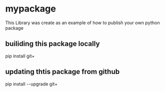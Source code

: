 # mypackage

This Library was create as an example of how to publish your own python package

## builiding this package locally

pip install git+

## updating thtis package from github

pip install --upgrade git+